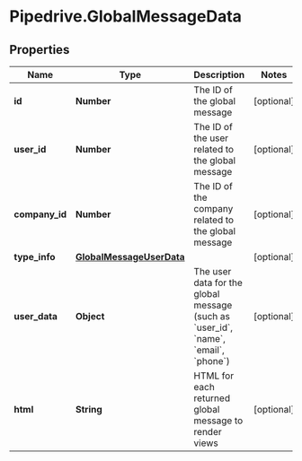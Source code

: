# Pipedrive.GlobalMessageData

## Properties

Name | Type | Description | Notes
------------ | ------------- | ------------- | -------------
**id** | **Number** | The ID of the global message | [optional] 
**user_id** | **Number** | The ID of the user related to the global message | [optional] 
**company_id** | **Number** | The ID of the company related to the global message | [optional] 
**type_info** | [**GlobalMessageUserData**](GlobalMessageUserData.md) |  | [optional] 
**user_data** | **Object** | The user data for the global message (such as &#x60;user_id&#x60;, &#x60;name&#x60;, &#x60;email&#x60;, &#x60;phone&#x60;) | [optional] 
**html** | **String** | HTML for each returned global message to render views | [optional] 


